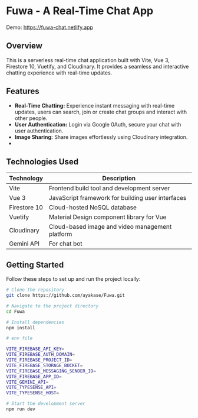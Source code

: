 # Fuwa - A Real-Time Chat App

Demo: https://fuwa-chat.netlify.app

## Overview

This is a serverless real-time chat application built with Vite, Vue 3, Firestore 10, Vuetify, and Cloudinary. It provides a seamless and interactive chatting experience with real-time updates.

## Features

- **Real-Time Chatting:** Experience instant messaging with real-time updates, users can search, join or create chat groups and interact with other people.
- **User Authentication:** Login via Google 0Auth, secure your chat with user authentication.
- **Image Sharing:** Share images effortlessly using Cloudinary integration.
- 
## Technologies Used

| Technology   | Description                                       |
| ------------ | ------------------------------------------------- |
| Vite         | Frontend build tool and development server        |
| Vue 3        | JavaScript framework for building user interfaces |
| Firestore 10 | Cloud-hosted NoSQL database                       |
| Vuetify      | Material Design component library for Vue         |
| Cloudinary   | Cloud-based image and video management platform   |
| Gemini API   | For chat bot                                                  |

## Getting Started

Follow these steps to set up and run the project locally:

```bash
# Clone the repository
git clone https://github.com/ayakase/Fuwa.git

# Navigate to the project directory
cd Fuwa

# Install dependencies
npm install

# env file

VITE_FIREBASE_API_KEY=
VITE_FIREBASE_AUTH_DOMAIN=
VITE_FIREBASE_PROJECT_ID=
VITE_FIREBASE_STORAGE_BUCKET=
VITE_FIREBASE_MESSAGING_SENDER_ID=
VITE_FIREBASE_APP_ID=
VITE_GEMINI_API=
VITE_TYPESENSE_API=
VITE_TYPESENSE_HOST=

# Start the development server
npm run dev
```
